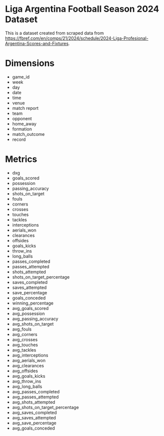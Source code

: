# Liga Argentina Football Season 2024 Dataset

This is a dataset created from scraped data from https://fbref.com/en/comps/21/2024/schedule/2024-Liga-Profesional-Argentina-Scores-and-Fixtures. 

# Dimensions

* game_id
* week
* day
* date
* time
* venue
* match report
* team
* opponent
* home_away
* formation
* match_outcome
* record

# Metrics 

* dxg
* goals_scored
* possession
* passing_accuracy
* shots_on_target
* fouls
* corners
* crosses
* touches
* tackles
* interceptions
* aerials_won
* clearances
* offsides
* goals_kicks
* throw_ins
* long_balls
* passes_completed
* passes_attempted
* shots_attempted
* shots_on_target_percentage
* saves_completed
* saves_attempted
* save_percentage
* goals_conceded
* winning_percentage
* avg_goals_scored
* avg_possession
* avg_passing_accuracy
* avg_shots_on_target
* avg_fouls
* avg_corners
* avg_crosses
* avg_touches
* avg_tackles
* avg_interceptions
* avg_aerials_won
* avg_clearances
* avg_offsides
* avg_goals_kicks
* avg_throw_ins
* avg_long_balls
* avg_passes_completed
* avg_passes_attempted
* avg_shots_attempted
* avg_shots_on_target_percentage
* avg_saves_completed
* avg_saves_attempted
* avg_save_percentage
* avg_goals_conceded
